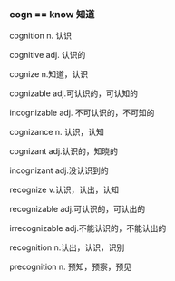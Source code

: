 ### cogn == know 知道

cognition n. 认识

cognitive adj. 认识的

cognize n.知道，认识

cognizable adj.可认识的，可认知的

incognizable adj. 不可认识的，不可知的

cognizance n. 认识，认知

cognizant adj.认识的，知晓的

incognizant adj.没认识到的

recognize v.认识，认出，认知

recognizable adj.可认识的，可认出的

irrecognizable adj.不能认识的，不能认出的

recognition n.认出，认识，识别

precognition n. 预知，预察，预见

